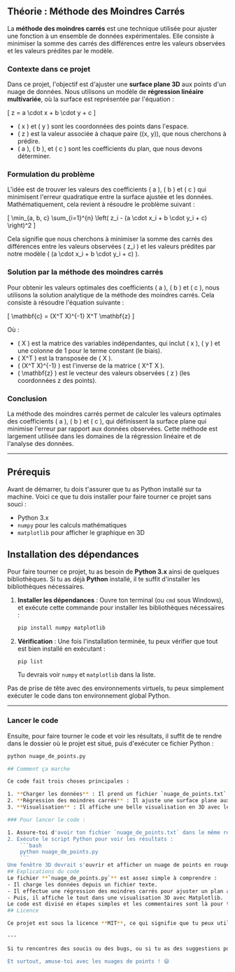 ## Théorie : Méthode des Moindres Carrés

La **méthode des moindres carrés** est une technique utilisée pour ajuster une fonction à un ensemble de données expérimentales. Elle consiste à minimiser la somme des carrés des différences entre les valeurs observées et les valeurs prédites par le modèle.

### Contexte dans ce projet

Dans ce projet, l'objectif est d'ajuster une **surface plane 3D** aux points d'un nuage de données. Nous utilisons un modèle de **régression linéaire multivariée**, où la surface est représentée par l'équation :

\[
z = a \cdot x + b \cdot y + c
\]

- \( x \) et \( y \) sont les coordonnées des points dans l'espace.
- \( z \) est la valeur associée à chaque paire \((x, y)\), que nous cherchons à prédire.
- \( a \), \( b \), et \( c \) sont les coefficients du plan, que nous devons déterminer.

### Formulation du problème

L'idée est de trouver les valeurs des coefficients \( a \), \( b \) et \( c \) qui minimisent l'erreur quadratique entre la surface ajustée et les données. Mathématiquement, cela revient à résoudre le problème suivant :

\[
\min_{a, b, c} \sum_{i=1}^{n} \left( z_i - (a \cdot x_i + b \cdot y_i + c) \right)^2
\]

Cela signifie que nous cherchons à minimiser la somme des carrés des différences entre les valeurs observées \( z_i \) et les valeurs prédites par notre modèle \( (a \cdot x_i + b \cdot y_i + c) \).

### Solution par la méthode des moindres carrés

Pour obtenir les valeurs optimales des coefficients \( a \), \( b \) et \( c \), nous utilisons la solution analytique de la méthode des moindres carrés. Cela consiste à résoudre l'équation suivante :

\[
\mathbf{c} = (X^T X)^{-1} X^T \mathbf{z}
\]

Où :

- \( X \) est la matrice des variables indépendantes, qui inclut \( x \), \( y \) et une colonne de 1 pour le terme constant (le biais).
- \( X^T \) est la transposée de \( X \).
- \( (X^T X)^{-1} \) est l'inverse de la matrice \( X^T X \).
- \( \mathbf{z} \) est le vecteur des valeurs observées \( z \) (les coordonnées z des points).

### Conclusion

La méthode des moindres carrés permet de calculer les valeurs optimales des coefficients \( a \), \( b \) et \( c \), qui définissent la surface plane qui minimise l'erreur par rapport aux données observées. Cette méthode est largement utilisée dans les domaines de la régression linéaire et de l'analyse des données.

---
## Prérequis
Avant de démarrer, tu dois t'assurer que tu as Python installé sur ta machine. Voici ce que tu dois installer pour faire tourner ce projet sans souci :
- Python 3.x
- `numpy` pour les calculs mathématiques
- `matplotlib` pour afficher le graphique en 3D


## Installation des dépendances

Pour faire tourner ce projet, tu as besoin de **Python 3.x** ainsi de quelques bibliothèques. Si tu as déjà **Python** installé, il te suffit d'installer les bibliothèques nécessaires.

1. **Installer les dépendances** : Ouvre ton terminal (ou `cmd` sous Windows), et exécute cette commande pour installer les bibliothèques nécessaires :
    ```bash
    pip install numpy matplotlib
    ```

2. **Vérification** : Une fois l'installation terminée, tu peux vérifier que tout est bien installé en exécutant :
    ```bash
    pip list
    ```
    Tu devrais voir `numpy` et `matplotlib` dans la liste.

Pas de prise de tête avec des environnements virtuels, tu peux simplement exécuter le code dans ton environnement global Python.

---

### Lancer le code

Ensuite, pour faire tourner le code et voir les résultats, il suffit de te rendre dans le dossier où le projet est situé, puis d'exécuter ce fichier Python :

```bash
python nuage_de_points.py

## Comment ça marche

Ce code fait trois choses principales :

1. **Charger les données** : Il prend un fichier `nuage_de_points.txt` contenant les coordonnées (x, y, z) de ton nuage de points.
2. **Régression des moindres carrés** : Il ajuste une surface plane aux points en utilisant la méthode des moindres carrés. En gros, il calcule les coefficients de la droite/plan qui colle le mieux aux points.
3. **Visualisation** : Il affiche une belle visualisation en 3D avec les points originaux et la surface ajustée pour que tu puisses voir le résultat.

### Pour lancer le code :

1. Assure-toi d'avoir ton fichier `nuage_de_points.txt` dans le même répertoire que ton script Python.
2. Exécute le script Python pour voir les résultats :
    ```bash
    python nuage_de_points.py
    ```
Une fenêtre 3D devrait s'ouvrir et afficher un nuage de points en rouge avec une surface ajustée en bleu.
## Explications du code
Le fichier **`nuage_de_points.py`** est assez simple à comprendre :
- Il charge les données depuis un fichier texte.
- Il effectue une régression des moindres carrés pour ajuster un plan aux points.
- Puis, il affiche le tout dans une visualisation 3D avec Matplotlib.
Le code est divisé en étapes simples et les commentaires sont là pour t'expliquer chaque partie. Si tu veux modifier ou améliorer le code, n'hésite pas à faire des changements et à partager tes retours !
## Licence

Ce projet est sous la licence **MIT**, ce qui signifie que tu peux utiliser, modifier et distribuer ce code comme bon te semble, tant que tu inclus la licence avec le projet.

---

Si tu rencontres des soucis ou des bugs, ou si tu as des suggestions pour améliorer le projet, n'hésite pas à ouvrir une **issue** ou à soumettre une **pull request** !

Et surtout, amuse-toi avec les nuages de points ! 😄
